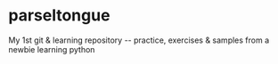 # parseltongue
My 1st git &amp; learning repository -- practice, exercises &amp; samples from a newbie learning python
